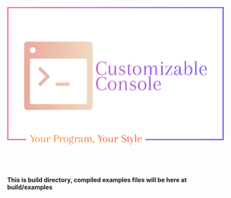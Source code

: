 <img src='../assets/logo.png' alt='Logo' title='Logo'>

<br>
<br>
<br>
<br>

<h4>This is build directory, compiled examples files will be here at build/examples</h4>